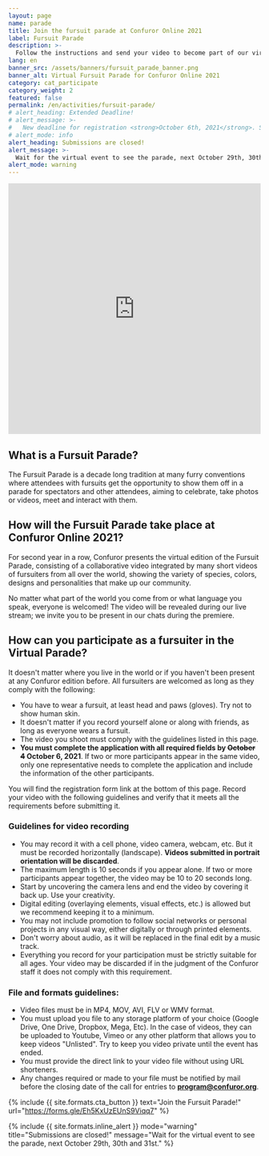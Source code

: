 ```yaml
---
layout: page
name: parade
title: Join the fursuit parade at Confuror Online 2021
label: Fursuit Parade
description: >-
  Follow the instructions and send your video to become part of our virtual fursuit parade.
lang: en
banner_src: /assets/banners/fursuit_parade_banner.png
banner_alt: Virtual Fursuit Parade for Confuror Online 2021
category: cat_participate
category_weight: 2
featured: false
permalink: /en/activities/fursuit-parade/
# alert_heading: Extended Deadline!
# alert_message: >-
#   New deadline for registration <strong>October 6th, 2021</strong>. Submit your video today!
# alert_mode: info
alert_heading: Submissions are closed!
alert_message: >-
  Wait for the virtual event to see the parade, next October 29th, 30th and 31st.
alert_mode: warning
---
```


<div class="container-overflow">
<iframe src="https://www.youtube.com/embed/GNc8ncHrCoU" frameborder="0" allow="accelerometer; autoplay; clipboard-write; encrypted-media; gyroscope; picture-in-picture" allowfullscreen style="width: 100%; height: 500px;"></iframe>
</div>

## What is a Fursuit Parade?

The Fursuit Parade is a decade long tradition at many furry conventions where attendees with fursuits get the opportunity to show them off in a parade for spectators and other attendees, aiming to celebrate, take photos or videos, meet and interact with them.

## How will the Fursuit Parade take place at Confuror Online 2021?

For second year in a row, Confuror presents the virtual edition of the Fursuit Parade, consisting of a collaborative video integrated by many short videos of fursuiters from all over the world, showing the variety of species, colors, designs and personalities that make up our community.

No matter what part of the world you come from or what language you speak, everyone is welcomed! The video will be revealed during our live stream; we invite you to be present in our chats during the premiere.

## How can you participate as a fursuiter in the Virtual Parade?

It doesn't matter where you live in the world or if you haven't been present at any Confuror edition before. All fursuiters are welcomed as long as they comply with the following:

- You have to wear a fursuit, at least head and paws (gloves). Try not to show human skin.
- It doesn't matter if you record yourself alone or along with friends, as long as everyone wears a fursuit.
- The video you shoot must comply with the guidelines listed in this page.
- **You must complete the application with all required fields by ~~October 4~~ October 6, 2021**. If two or more participants appear in the same video, only one representative needs to complete the application and include the information of the other participants.

You will find the registration form link at the bottom of this page. Record your video with the following guidelines and verify that it meets all the requirements before submitting it.

### Guidelines for video recording
- You may record it with a cell phone, video camera, webcam, etc. But it must be recorded horizontally (landscape). **Videos submitted in portrait orientation will be discarded**.
- The maximum length is 10 seconds if you appear alone. If two or more participants appear together, the video may be 10 to 20 seconds long.
- Start by uncovering the camera lens and end the video by covering it back up. Use your creativity.
- Digital editing (overlaying elements, visual effects, etc.) is allowed but we recommend keeping it to a minimum.
- You may not include promotion to follow social networks or personal projects in any visual way, either digitally or through printed elements.
- Don't worry about audio, as it will be replaced in the final edit by a music track.
- Everything you record for your participation must be strictly suitable for all ages. Your video may be discarded if in the judgment of the Confuror staff it does not comply with this requirement.

### File and formats guidelines:
- Video files must be in MP4, MOV, AVI, FLV or WMV format.
- You must upload you file to any storage platform of your choice (Google Drive, One Drive, Dropbox, Mega, Etc). In the case of videos, they can be uploaded to Youtube, Vimeo or any other platform that allows you to keep videos "Unlisted". Try to keep you video private until the event has ended.
- You must provide the direct link to your video file without using URL shorteners.
- Any changes required or made to your file must be notified by mail before the closing date of the call for entries to **program@confuror.org**.

{%
  include {{ site.formats.cta_button }}
  text="Join the Fursuit Parade!"
  url="https://forms.gle/Eh5KxUzEUnS9Viqq7"
%}

{%
    include {{ site.formats.inline_alert }}
    mode="warning"
    title="Submissions are closed!"
    message="Wait for the virtual event to see the parade, next October 29th, 30th and 31st."
%}
